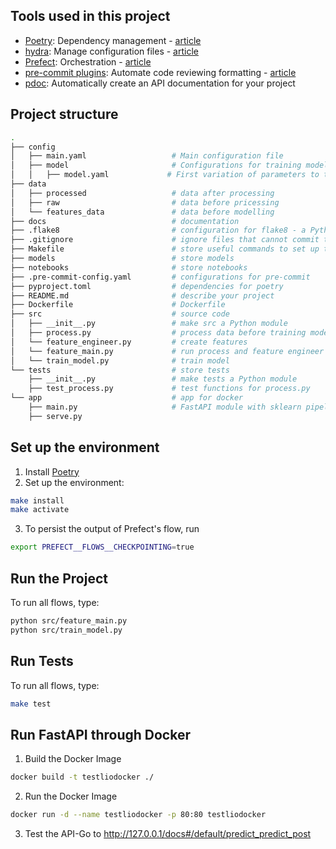 ## Tools used in this project
* [Poetry](https://towardsdatascience.com/how-to-effortlessly-publish-your-python-package-to-pypi-using-poetry-44b305362f9f): Dependency management - [article](https://towardsdatascience.com/how-to-effortlessly-publish-your-python-package-to-pypi-using-poetry-44b305362f9f)
* [hydra](https://hydra.cc/): Manage configuration files - [article](https://towardsdatascience.com/introduction-to-hydra-cc-a-powerful-framework-to-configure-your-data-science-projects-ed65713a53c6)
* [Prefect](https://www.prefect.io): Orchestration - [article](https://towardsdatascience.com/orchestrate-a-data-science-project-in-python-with-prefect-e69c61a49074)
* [pre-commit plugins](https://pre-commit.com/): Automate code reviewing formatting  - [article](https://towardsdatascience.com/4-pre-commit-plugins-to-automate-code-reviewing-and-formatting-in-python-c80c6d2e9f5?sk=2388804fb174d667ee5b680be22b8b1f)
* [pdoc](https://github.com/pdoc3/pdoc): Automatically create an API documentation for your project

## Project structure
```bash
.
├── config                      
│   ├── main.yaml                   # Main configuration file
│   ├── model                       # Configurations for training model
│   │   ├── model.yaml             # First variation of parameters to train model
├── data            
│   ├── processed                   # data after processing
│   ├── raw                         # data before pricessing
│   └── features_data               # data before modelling
├── docs                            # documentation
├── .flake8                         # configuration for flake8 - a Python formatter tool
├── .gitignore                      # ignore files that cannot commit to Git
├── Makefile                        # store useful commands to set up the environment
├── models                          # store models
├── notebooks                       # store notebooks
├── .pre-commit-config.yaml         # configurations for pre-commit
├── pyproject.toml                  # dependencies for poetry
├── README.md                       # describe your project
├── Dockerfile                      # Dockerfile
├── src                             # source code
│   ├── __init__.py                 # make src a Python module 
│   ├── process.py                  # process data before training model
│   └── feature_engineer.py         # create features
│   └── feature_main.py             # run process and feature engineer
│   └── train_model.py              # train model
└── tests                           # store tests
    ├── __init__.py                 # make tests a Python module 
    ├── test_process.py             # test functions for process.py
└── app                             # app for docker
    ├── main.py                     # FastAPI module with sklearn pipelines
    ├── serve.py                    
```

## Set up the environment
1. Install [Poetry](https://python-poetry.org/docs/#installation)
2. Set up the environment:
```bash
make install
make activate
```

3. To persist the output of Prefect's flow, run 
```bash
export PREFECT__FLOWS__CHECKPOINTING=true
```

## Run the Project
To run all flows, type:
```bash
python src/feature_main.py
python src/train_model.py
```

## Run Tests
To run all flows, type:
```bash
make test
```

## Run FastAPI through Docker
1. Build the Docker Image
```bash
docker build -t testliodocker ./  
```
2. Run the Docker Image
```bash
docker run -d --name testliodocker -p 80:80 testliodocker
```

3. Test the API-Go to http://127.0.0.1/docs#/default/predict_predict_post

